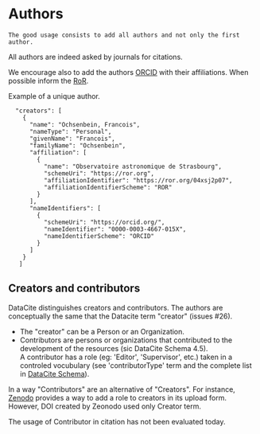 # Authors
```
The good usage consists to add all authors and not only the first author. 
```
All authors are indeed asked by journals for citations.

We encourage also to add the authors [ORCID](https://orcid.org/) with their affiliations.
When possible inform the [RoR](https://ror.org/).


Example of a unique author.
```
  "creators": [
    {
      "name": "Ochsenbein, Francois",
      "nameType": "Personal",
      "givenName": "Francois",
      "familyName": "Ochsenbein",
      "affiliation": [
        {
          "name": "Observatoire astronomique de Strasbourg",
          "schemeUri": "https://ror.org",
          "affiliationIdentifier": "https://ror.org/04xsj2p07",
          "affiliationIdentifierScheme": "ROR"
        }
      ],
      "nameIdentifiers": [
        {
          "schemeUri": "https://orcid.org/",
          "nameIdentifier": "0000-0003-4667-015X",
          "nameIdentifierScheme": "ORCID"
        }
      ]
    }
   ]
```
    
## Creators and contributors
DataCite distinguishes creators and contributors. The authors are conceptually the same that the Datacite term "creator" (issues #26).

- The "creator" can be a Person or an Organization.
- Contributors are persons or organizations that contributed to the development of the resources (sic DataCite Schema 4.5).  
A contributor has a role (eg: 'Editor', 'Supervisor', etc.) taken in a controled vocubulary
(see 'contributorType' term and the complete list in [DataCite Schema](https://datacite-metadata-schema.readthedocs.io/_/downloads/en/4.5/pdf/)).

In a way "Contributors" are an alternative of "Creators". For instance, [Zenodo](https://zenodo.org) provides a way to add a role to creators in its upload form.
However, DOI created by Zeonodo used only Creator term.

The usage of Contributor in citation has not been evaluated today.

